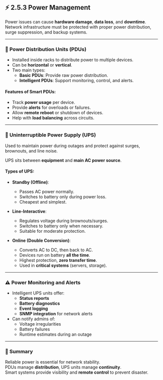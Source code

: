 ## ⚡ 2.5.3 Power Management

Power issues can cause **hardware damage**, **data loss**, and **downtime**. Network infrastructure must be protected with proper power distribution, surge suppression, and backup systems.

---

### 🔌 Power Distribution Units (PDUs)

- Installed inside racks to distribute power to multiple devices.
- Can be **horizontal** or **vertical**.
- Two main types:
  - **Basic PDUs**: Provide raw power distribution.
  - **Intelligent PDUs**: Support monitoring, control, and alerts.

#### Features of Smart PDUs:
- Track **power usage** per device.
- Provide **alerts** for overloads or failures.
- Allow **remote reboot** or shutdown of devices.
- Help with **load balancing** across circuits.

---

### 🔋 Uninterruptible Power Supply (UPS)

Used to maintain power during outages and protect against surges, brownouts, and line noise.

UPS sits between **equipment** and **main AC power source**.

#### Types of UPS:

- **Standby (Offline)**:
  - Passes AC power normally.
  - Switches to battery only during power loss.
  - Cheapest and simplest.

- **Line-Interactive**:
  - Regulates voltage during brownouts/surges.
  - Switches to battery only when necessary.
  - Suitable for moderate protection.

- **Online (Double Conversion)**:
  - Converts AC to DC, then back to AC.
  - Devices run on battery **all the time**.
  - Highest protection, **zero transfer time**.
  - Used in **critical systems** (servers, storage).

---

### ⚠️ Power Monitoring and Alerts

- Intelligent UPS units offer:
  - **Status reports**
  - **Battery diagnostics**
  - **Event logging**
  - **SNMP integration** for network alerts
- Can notify admins of:
  - Voltage irregularities
  - Battery failures
  - Runtime estimates during an outage

---

### 🔄 Summary

Reliable power is essential for network stability.  
PDUs manage **distribution**, UPS units manage **continuity**.  
Smart systems provide visibility and **remote control** to prevent disaster.